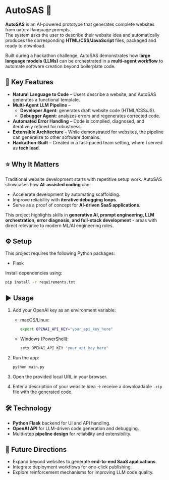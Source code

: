 # AutoSAS 🚀

**AutoSAS** is an AI-powered prototype that generates complete websites from natural language prompts.  
The system asks the user to describe their website idea and automatically produces the corresponding **HTML/CSS/JavaScript** files, packaged and ready to download.  

Built during a hackathon challenge, AutoSAS demonstrates how **large language models (LLMs)** can be orchestrated in a **multi-agent workflow** to automate software creation beyond boilerplate code.


## 🔑 Key Features

- **Natural Language to Code** – Users describe a website, and AutoSAS generates a functional template.  
- **Multi-Agent LLM Pipeline** –  
  - **Developer Agent**: generates draft website code (HTML/CSS/JS).  
  - **Debugger Agent**: analyzes errors and regenerates corrected code.  
- **Automated Error Handling** – Code is compiled, diagnosed, and iteratively refined for robustness.  
- **Extensible Architecture** – While demonstrated for websites, the pipeline can generalize to other software domains.  
- **Hackathon-Built** – Created in a fast-paced team setting, where I served as **tech lead**.  


## ⭐️ Why It Matters

Traditional website development starts with repetitive setup work. AutoSAS showcases how **AI-assisted coding** can:  
- Accelerate development by automating scaffolding.  
- Improve reliability with **iterative debugging loops**.  
- Serve as a proof of concept for **AI-driven SaaS applications**.  

This project highlights skills in **generative AI, prompt engineering, LLM orchestration, error diagnosis, and full-stack development** - areas with direct relevance to modern ML/AI engineering roles.


## ⚙️ Setup

This project requires the following Python packages:

- Flask

Install dependencies using:

```bash
pip install -r requirements.txt
```


## ▶️ Usage

1. Add your OpenAI key as an environment variable:

   * macOS/Linux:

     ```bash
     export OPENAI_API_KEY="your_api_key_here"
     ```
   * Windows (PowerShell):

     ```powershell
     setx OPENAI_API_KEY "your_api_key_here"
     ```
2. Run the app:

   ```bash
   python main.py
   ```
3. Open the provided local URL in your browser.
4. Enter a description of your website idea → receive a downloadable `.zip` file with the generated code.


## 🛠️ Technology

* **Python Flask** backend for UI and API handling.
* **OpenAI API** for LLM-driven code generation and debugging.
* Multi-step **pipeline design** for reliability and extensibility.


## 📌 Future Directions

* Expand beyond websites to generate **end-to-end SaaS applications**.
* Integrate deployment workflows for one-click publishing.
* Explore reinforcement mechanisms for improving LLM code quality.

